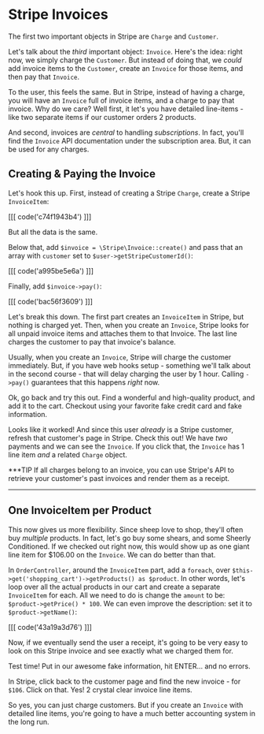 # Stripe Invoices

The first two important objects in Stripe are `Charge` and `Customer`.

Let's talk about the *third* important object: `Invoice`. Here's the idea: right
now, we simply charge the `Customer`. But instead of doing that, we *could* add
invoice items to the `Customer`, create an `Invoice` for those items, and then pay
that `Invoice`.

To the user, this feels the same. But in Stripe, instead of having a charge, you
will have an `Invoice` full of invoice items, and a charge to pay that invoice. Why
do we care? Well first, it let's you have detailed line-items - like two separate
items if our customer orders 2 products.

And second, invoices are *central* to handling *subscriptions*. In fact, you'll find
the `Invoice` API documentation under the subscription area. But, it can be used for
any charges.

## Creating & Paying the Invoice

Let's hook this up. First, instead of creating a Stripe `Charge`, create a Stripe
`InvoiceItem`:

[[[ code('c74f1943b4') ]]]

But all the data is the same.

Below that, add `$invoice = \Stripe\Invoice::create()` and pass that an array with
`customer` set to `$user->getStripeCustomerId()`:

[[[ code('a995be5e6a') ]]]

Finally, add `$invoice->pay()`:

[[[ code('bac56f3609') ]]]

Let's break this down. The first part creates an `InvoiceItem` in Stripe, but nothing
is charged yet. Then, when you create an `Invoice`, Stripe looks for all unpaid invoice
items and attaches them to that Invoice. The last line charges the customer to pay
that invoice's balance.

Usually, when you create an `Invoice`, Stripe will charge the customer immediately.
But, if you have web hooks setup - something we'll talk about in the second course -
that will delay charging the user by 1 hour. Calling `->pay()` guarantees that this
happens *right* now.

Ok, go back and try this out. Find a wonderful and high-quality product, and add it to
the cart. Checkout using your favorite fake credit card and fake information.

Looks like it worked! And since this user *already* is a Stripe customer, refresh
that customer's page in Stripe. Check this out! We have *two* payments and we can
see the `Invoice`. If you click that, the `Invoice` has 1 line item *and* a related
`Charge` object.

***TIP
If all charges belong to an invoice, you can use Stripe's API to retrieve your customer's
past invoices and render them as a receipt.
***

## One InvoiceItem per Product

This now gives us more flexibility. Since sheep love to shop, they'll often buy
*multiple* products. In fact, let's go buy some shears, and some Sheerly Conditioned.
If we checked out right now, this would show up as one giant line item for $106.00
on the `Invoice`. We can do better than that.

In `OrderController`, around the `InvoiceItem` part, add a `foreach`, over
`$this->get('shopping_cart')->getProducts() as $product`. In other words, let's loop
over all the actual products in our cart and create a separate `InvoiceItem` for
each. All we need to do is change the `amount` to be: `$product->getPrice() * 100`.
We can even improve the description: set it to `$product->getName()`:

[[[ code('43a19a3d76') ]]]

Now, if we eventually send the user a receipt, it's going to be very easy to look
on this Stripe invoice and see exactly what we charged them for.

Test time! Put in our awesome fake information, hit ENTER... and no errors.

In Stripe, click back to the customer page and find the new invoice - for `$106`.
Click on that. Yes! 2 crystal clear invoice line items.

So yes, you can just charge customers. But if you create an `Invoice` with detailed
line items, you're going to have a much better accounting system in the long run.
